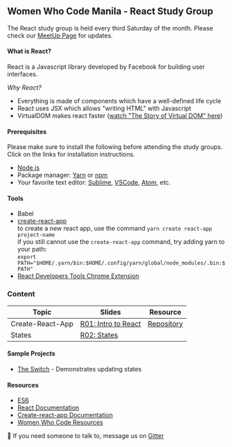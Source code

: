 ## Women Who Code Manila - React Study Group

The React study group is held every third Saturday of the month. Please check our [MeetUp Page](https://www.meetup.com/Women-Who-Code-Manila/) for updates. 

#### What is React?
React is a Javascript library developed by Facebook for building user interfaces. 

*Why React?*
* Everything is made of components which have a well-defined life cycle
* React uses JSX which allows "writing HTML" with Javascript
* VirtualDOM makes react faster ([watch "The Story of Virtual DOM" here](https://www.youtube.com/watch?v=BYbgopx44vo))

#### Prerequisites
Please make sure to install the following before attending the study groups. Click on the links for installation instructions.
* [Node.js](https://nodejs.org/en/)
* Package manager: [Yarn](https://yarnpkg.com/en/) or [npm](https://www.npmjs.com/)
* Your favorite text editor: [Sublime](https://www.sublimetext.com/3), [VSCode](https://code.visualstudio.com/),  [Atom](https://atom.io/), etc.

#### Tools
* Babel
* [create-react-app](https://github.com/facebook/create-react-app/blob/master/packages/react-scripts/template/README.md)
<br> to create a new react app, use the command `yarn create react-app project-name`
<br> if you still cannot use the `create-react-app` command, try adding yarn to your path: 
<br> `export PATH="$HOME/.yarn/bin:$HOME/.config/yarn/global/node_modules/.bin:$PATH"`
* [React Developers Tools Chrome Extension](https://chrome.google.com/webstore/detail/react-developer-tools/fmkadmapgofadopljbjfkapdkoienihi?hl=en)
### Content

Topic              | Slides          | Resource    
-------------------|-----------------|-------------
Create-React-App   | [R01: Intro to React](https://docs.google.com/presentation/d/1g5f2pA3n7TLCqkNVHvNtidu13-bWzil97EV6M8bDG2c/edit#slide=id.g3489b4a6e0_0_18)            | [Repository](https://github.com/facebook/create-react-app)
States             | [R02: States](https://docs.google.com/presentation/d/1xqgtoMBnRSHv6Wlj6ISNzk4t0qUp6JZ42oWv5ZOzGcc/edit#slide=id.g3489b4a6e0_0_9)

#### Sample Projects
* [The Switch](https://github.com/ksmorano/the-switch) - Demonstrates updating states
#### Resources
* [ES6](http://exploringjs.com/es6/ch_overviews.html)
* [React Documentation](https://reactjs.org/)
* [Create-react-app Documentation](https://github.com/facebook/create-react-app/blob/master/packages/react-scripts/template/README.md)
* [Women Who Code Resources](https://www.womenwhocode.com/resources)

:wave: If you need someone to talk to, message us on [Gitter](https://gitter.im/WWCodeManila/JavaScript)